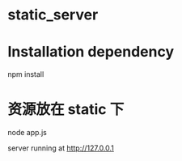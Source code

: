 # static_server

# Installation dependency

npm install

# 资源放在 static 下

node app.js

server running at http://127.0.0.1
